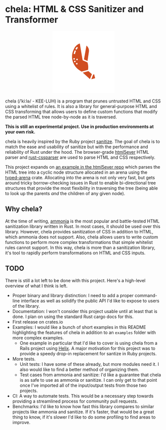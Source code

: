 # chela: HTML & CSS Sanitizer and Transformer

<p align="center">
  <img width="200" height="200" src="img/chela.svg">
</p>

chela (/ˈkiːlə/ - KEE-LUH) is a program that prunes untrusted HTML and CSS using 
a whitelist of rules. It is also a library for general-purpose HTML and CSS 
transforming that allows users to define custom functions that modify the parsed 
HTML tree node-by-node as it is traversed.

**This is still an experimental project. Use in production environments at your 
own risk.**

chela is heavily inspired by the Ruby project 
[sanitize](https://github.com/rgrove/sanitize). The goal of chela is to match 
the ease and usability of sanitize but with the performance and reliability of 
Rust under the hood. The browser-grade 
[html5ever](https://github.com/servo/html5ever) HTML parser and 
[rust-cssparser](https://github.com/servo/rust-cssparser) are used to parse HTML 
and CSS respectively.

This project expands on [an example in the html5ever 
repo](https://github.com/servo/html5ever/blob/7efca84c788bf9c9b4f314482b9630130812f994/html5ever/examples/arena.rs) 
which parses the HTML tree into a cyclic node structure allocated in an arena 
using the [typed-arena](https://github.com/SimonSapin/rust-typed-arena) crate.
Allocating into the arena is not only very fast, but gets around tricky 
borrow-checking issues in Rust to enable bi-directional tree structures that 
provide the most flexibility in traversing the tree (being able to look up the 
parents *and* the children of any given node).

## Why chela?

At the time of writing, [ammonia](https://github.com/rust-ammonia/ammonia) is 
the most popular and battle-tested HTML sanitization library written in Rust. In 
most cases, it should be used over this library. However, chela provides 
sanitization of CSS in addition to HTML, which ammonia does not support. Also, 
chela allows users to write custom functions to perform more complex 
transformations that simple whitelist rules cannot support. In this way, chela 
is more than a sanitization library, it's tool to rapidly perform 
transformations on HTML and CSS inputs.

## TODO

There is still a lot left to be done with this project. Here's a high-level 
overview of what I think is left.

* Proper binary and library distinction: I need to add a proper command-line 
  interface as well as solidify the public API I'd like to expose to users of 
  the library.
* Documentation: I won't consider this project usable until at least that is 
  done. I plan on using the standard Rust cargo docs for this.
* First release on crates.io
* Examples: I would like a bunch of short examples in this README highlighting 
  the features of chela in addition to an `examples` folder with more complex 
  examples.
    - One example in particular that I'd like to cover is using chela from a 
      Rails project using [Helix](https://github.com/tildeio/helix). A major 
      motivation for this project was to provide a speedy drop-in replacement 
      for santize in Ruby projects.
* More tests.
    - Unit tests: I have some of these already, but more modules need it. I also 
      would like to find a better method of organizing them.
    - Test cases from ammonia and sanitize: I'd like a guarantee that chela is 
      as safe to use as ammonia or sanitize. I can only get to that point once 
      I've imported all of the input/output tests from those two projects.
* CI: A way to automate tests. This would be a necessary step towards providing 
  a streamlined process for community pull requests.
* Benchmarks: I'd like to know how fast this library compares to similar 
  projects like ammonia and sanitize. If it's faster, that would be a great 
  thing to know, if it's slower I'd like to do some profiling to find areas to 
  improve.
